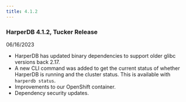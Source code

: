 ```yaml
---
title: 4.1.2
---
```


### HarperDB 4.1.2, Tucker Release

06/16/2023

- HarperDB has updated binary dependencies to support older glibc versions back 2.17.
- A new CLI command was added to get the current status of whether HarperDB is running and the cluster status. This is available with `harperdb status`.
- Improvements to our OpenShift container.
- Dependency security updates.
